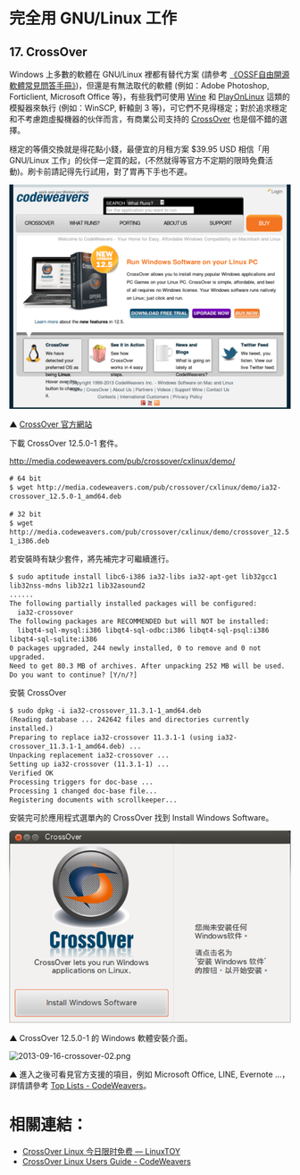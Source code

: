 # 完全用 GNU/Linux 工作

## 17. CrossOver

Windows 上多數的軟體在 GNU/Linux 裡都有替代方案 (請參考 [《OSSF自由開源軟體常見問答手冊》](https://ossf.hackpad.com/OSSF-Final-EYVXeG6oO99))，但還是有無法取代的軟體 (例如：Adobe Photoshop, Forticlient, Microsoft Office 等)，有些我們可使用 [Wine](http://zh.wikipedia.org/wiki/Wine) 和 [PlayOnLinux](http://en.wikipedia.org/wiki/PlayOnLinux) 這類的模擬器來執行 (例如：WinSCP, 軒轅劍 3 等)，可它們不見得穩定；對於追求穩定和不考慮跑虛擬機器的伙伴而言，有商業公司支持的 [CrossOver](http://zh.wikipedia.org/wiki/CrossOver) 也是個不錯的選擇。

穩定的等價交換就是得花點小錢，最便宜的月租方案 $39.95 USD 相信「用 GNU/Linux 工作」的伙伴一定買的起，(不然就得等官方不定期的限時免費活動)。刷卡前請記得先行試用，對了胃再下手也不遲。

![2013-09-16-crossovr-00.png](imgs/2013-09-16-crossover-00.png "2013-09-16-crossover-00.png")

▲ [CrossOver 官方網站](http://www.codeweavers.com/)

下載 CrossOver 12.5.0-1 套件。

http://media.codeweavers.com/pub/crossover/cxlinux/demo/

	# 64 bit
	$ wget http://media.codeweavers.com/pub/crossover/cxlinux/demo/ia32-crossover_12.5.0-1_amd64.deb

	# 32 bit
	$ wget http://media.codeweavers.com/pub/crossover/cxlinux/demo/crossover_12.5.0-1_i386.deb
 
若安裝時有缺少套件，將先補完才可繼續進行。

	$ sudo aptitude install libc6-i386 ia32-libs ia32-apt-get lib32gcc1 lib32nss-mdns lib32z1 lib32asound2 
	......
	The following partially installed packages will be configured:
	  ia32-crossover 
	The following packages are RECOMMENDED but will NOT be installed:
	  libqt4-sql-mysql:i386 libqt4-sql-odbc:i386 libqt4-sql-psql:i386 libqt4-sql-sqlite:i386 
	0 packages upgraded, 244 newly installed, 0 to remove and 0 not upgraded.
	Need to get 80.3 MB of archives. After unpacking 252 MB will be used.
	Do you want to continue? [Y/n/?]

安裝 CrossOver

	$ sudo dpkg -i ia32-crossover_11.3.1-1_amd64.deb 
	(Reading database ... 242642 files and directories currently installed.)
	Preparing to replace ia32-crossover 11.3.1-1 (using ia32-crossover_11.3.1-1_amd64.deb) ...
	Unpacking replacement ia32-crossover ...
	Setting up ia32-crossover (11.3.1-1) ...
	Verified OK
	Processing triggers for doc-base ...
	Processing 1 changed doc-base file...
	Registering documents with scrollkeeper...

安裝完可於應用程式選單內的 CrossOver 找到 Install Windows Software。

![2013-09-16-crossover-01.png](imgs/2013-09-16-crossover-01.png "2013-09-16-crossover-01.png")

▲ CrossOver 12.5.0-1 的 Windows 軟體安裝介面。

![2013-09-16-crossover-02.png](https://lh5.googleusercontent.com/-WgeilHN6IJw/UjsNU-4S4vI/AAAAAAAAVrI/Irl9XRhNI_s/s640/2013-09-16-crossover-02.png)

▲ 進入之後可看見官方支援的項目，例如 Microsoft Office, LINE, Evernote ...，詳情請參考 [Top Lists - CodeWeavers](http://www.codeweavers.com/compatibility/toplists/)。

# 相關連結：

- [CrossOver Linux 今日限时免费 — LinuxTOY](http://linuxtoy.org/archives/crossover-linux.html)
- [CrossOver Linux Users Guide - CodeWeavers](http://www.codeweavers.com/support/docs/crossover-pro/)


